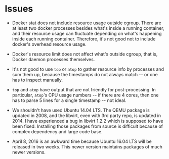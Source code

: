 # Issues

 * Docker stat does not include resource usage outside cgroup. There are at
 least two docker processes besides what's inside a running container, and their
 resource usage can fluctuate depending on what's happening inside each running
 container. Therefore, it's not good not to include docker's overhead resource
 usage.

 * Docker's resource limit does not affect what's outside cgroup, that is,
 Docker daemon processes themselves.

 * It's not good to use `top` or `atop` to gather resource info by processes and
 sum them up, because the timestamps do not always match -- or one has to
 inspect manually.

 * `top` and `atop` have output that are not friendly for post-processing. In
 particular, `atop`'s CPU usage numbers -- if there are 4 cores, then one has to
 parse 5 lines for a single timestamp -- not ideal.

 * We shouldn't have used Ubuntu 14.04 LTS. The QEMU package is updated in 2008,
 and the libvirt, even with 3rd party repo, is updated in 2014. I have
 experienced a bug in libvirt 1.2.2 which is supposed to have been fixed.
 Installing those packages from source is difficult because of complex
 dependency and large code base.

 * April 8, 2016 is an awkward time because Ubuntu 16.04 LTS will be released in
 two weeks. This newer version maintains packages of much newer versions.
